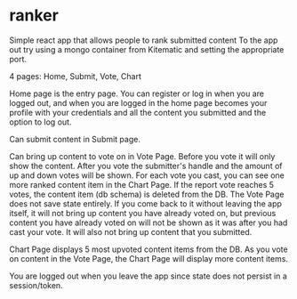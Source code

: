 # ranker
Simple react app that allows people to rank submitted content
To the app out try using a mongo container from Kitematic and setting the appropriate port. 

4 pages: Home, Submit, Vote, Chart

Home page is the entry page. You can register or log in when you are logged out, and when you are logged in the home page becomes your profile with your credentials and all the content you submitted and the option to log out.

Can submit content in Submit page.

Can bring up content to vote on in Vote Page. Before you vote it will only show the content.
After you vote the submitter's handle and the amount of up and down votes will be shown. For
each vote you cast, you can see one more ranked content item in the Chart Page. If the report
vote reaches 5 votes, the content item (db schema) is deleted from the DB. The Vote Page does not
save state entirely. If you come back to it without leaving the app itself, it will not bring
up content you have already voted on, but previous content you have already voted on will not
be shown as it was after you had cast your vote. It will also not bring up content that you submitted.

Chart Page displays 5 most upvoted content items from the DB. As you vote on content in the
Vote Page, the Chart Page will display more content items.

You are logged out when you leave the app since state does not persist in a session/token.

